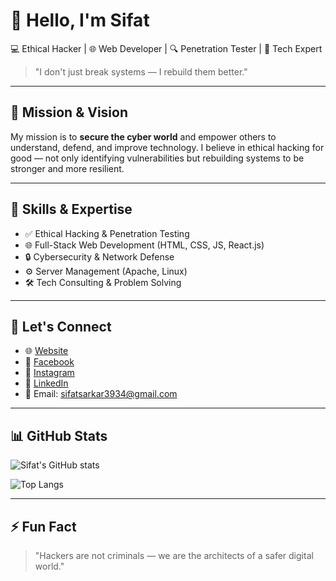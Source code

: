 # 👋 Hello, I'm Sifat

💻 Ethical Hacker | 🌐 Web Developer | 🔍 Penetration Tester | 🧠 Tech Expert

> "I don't just break systems — I rebuild them better."

---

## 🎯 Mission & Vision

My mission is to **secure the cyber world** and empower others to understand, defend, and improve technology. I believe in ethical hacking for good — not only identifying vulnerabilities but rebuilding systems to be stronger and more resilient.

---

## 🚀 Skills & Expertise

- ✅ Ethical Hacking & Penetration Testing
- 🌐 Full-Stack Web Development (HTML, CSS, JS, React.js)
- 🔒 Cybersecurity & Network Defense
- ⚙️ Server Management (Apache, Linux)
- 🛠 Tech Consulting & Problem Solving

---

## 🔗 Let's Connect

- 🌐 [Website](https://sifat-mdsafitmia.github.io)
- 📘 [Facebook](https://facebook.com/sifat.pr)
- 📸 [Instagram](https://instagram.com/sifat.pr)
- 💼 [LinkedIn](https://linkedin.com/in/sifat-pr)
- 📧 Email: sifatsarkar3934@gmail.com

---

## 📊 GitHub Stats

![Sifat's GitHub stats](https://git-stats-gone.vercel.app/api?username=sifat-pr&show_icons=true&theme=tokyonight)

![Top Langs](https://git-stats-gone.app/api/top-langs/?username=sifat-pr&layout=compact&theme=tokyonight)

---

## ⚡ Fun Fact

> "Hackers are not criminals — we are the architects of a safer digital world."

